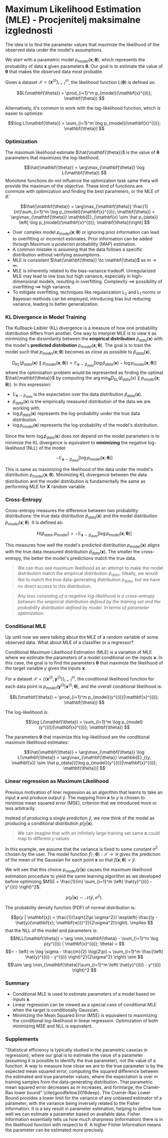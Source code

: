 # Maximum Likelihood Estimation (MLE) - Procjenitelj maksimalne izglednosti
The idea is to find the parameter values that maximize the likelihood of the observed data under the model's assumptions.

We start with a parametric model $p_{model}(\mathbf{x}; \mathbf{\theta})$, which represents the probability of data $\mathbf{x}$ given parameters $\mathbf{\theta}$. Our goal is to estimate the value of $\mathbf{\theta}$ that makes the observed data most probable.

Given a dataset $\mathcal{X} = \{\mathbf{x}^{(i)}\}_{i=1}^m$, the likelihood function $L(\mathbf{\theta})$ is defined as:

$$L(\mathbf{\theta}) = \prod_{i=1}^m p_{model}(\mathbf{x}^{(i)}; \mathbf{\theta})
$$

Alternatively, it's common to work with the log-likelihood function, which is easier to optimize:

$$\log L(\mathbf{\theta}) = \sum_{i=1}^m \log p_{model}(\mathbf{x}^{(i)}; \mathbf{\theta})
$$

### Optimization 
The maximum likelihood estimate $\hat{\mathbf{\theta}}$ is the value of $\mathbf{\theta}$ parameters that maximizes the log-likelihood.

$$\hat{\mathbf{\theta}} = \arg\max_{\mathbf{\theta}} \log L(\mathbf{\theta})
$$
Monotone functions do not influence the optimization task same theta will provide the maximum of the objective. These kind of functions are commute with optimization and finding the best parameters, or the MLE of $\hat\theta$.

$$\hat{\mathbf{\theta}} = \arg\max_{\mathbf{\theta}} \frac{1}{m}\sum_{i=1}^m \log p_{model}(\mathbf{x}^{(i)}; \mathbf{\theta}) = \arg\max_{\mathbf{\theta}} \mathbb{E}_{\mathbf{x} \sim \hat p_{data}} \left[ \log p_{model}(\mathbf{x}^{(i)}; \mathbf{\theta})\right]
$$

- Over complex model $p_{model}(\mathbf{x}; \mathbf{\theta})$ or ignoring prior information can lead to overfitting or incorrect estimates. Prior information can be added through Maximum a posteriori probability (MAP) estimation.
- A common mistake is assuming that the data follows a specific distribution without verifying assumptions. 
- MLE is consistent $\hat{\mathbf{\theta}} \to \mathbf{\theta}$ as $m \to \infty$.
- MLE is inherently related to the bias-variance tradeoff. Unregularized MLE may lead to low bias but high variance, especially in high-dimensional models, resulting in overfitting. Complexity $\implies$ possibility of overfitting $\implies$ high variance.
- To mitigate overfitting, techniques like regularization $L_2$ and $L_1$ norms or Bayesian methods can be employed, introducing bias but reducing variance, leading to better generalization.

### KL Divergence in Model Training
The Kullback-Leibler (KL) divergence is a measure of how one probability distribution differs from another. One way to interpret MLE is to view it as minimizing the dissimilarity between the **empirical distribution** $\hat{p}_{data}(\mathbf{x})$ with the model's **predicted distribution** $p_{model}(\mathbf{x};\mathbf{\theta})$. The goal is to train the model such that $p_{model}(\mathbf{x};\mathbf{\theta})$ becomes as close as possible to $\hat{p}_{data}(\mathbf{x})$.

$$D_\text{KL}(\hat p_{data}(\mathbf{x}) \parallel p_{model}(\mathbf{x};\mathbf{\theta})) = \mathbb{E}_{\mathbf{x} \sim \hat p_{data}} \left[ \log \hat p_{data}(\mathbf{x}) - \log p_{model}(\mathbf{x};\mathbf{\theta}) \right]
$$
where the optimisation problem would be represented as finding the optimal $\hat{\mathbf{\theta}}$ by computing the $\arg \min_{\mathbf{\theta}} D_\text{KL}(\hat p_{data}(x) \parallel p_{model}(\mathbf{x};\mathbf{\theta}))$. 
In this expression:
- $\mathbb{E}_{\mathbf{x} \sim \hat p_{data}}$ is the expectation over the data distribution $\hat{p}_{data}(\mathbf{x})$.
- $\hat{p}_{data}(\mathbf{x})$ is the empirically measured distribution of the data we are working with.
- $\log \hat{p}_{data}(\mathbf{x})$ represents the log-probability under the true data distribution.
- $\log p_{model}(\mathbf{x})$ represents the log-probability of the model's distribution.

Since the term $\log \hat{p}_{data}(\mathbf{x})$ does not depend on the model parameters is to minimize the KL divergence is equivalent to **minimizing** the negative log-likelihood (NLL) of the model:

$$- \mathbb{E}_{\mathbf{\mathbf{x}} \sim \hat p_{data}} \left[ \log p_{model}(\mathbf{x};\mathbf{\theta}) \right]
$$

This is same as maximizing the likelihood of the data under the model's distribution $p_{model}(\mathbf{x};\mathbf{\theta})$. Minimizing KL divergence between the data distribution and the model distribution is fundamentally the same as performing MLE for $\mathbf{X}$ random variable. 
 
### Cross-Entropy

Cross-entropy measures the difference between two probability distributions: the true data distribution $\hat{p}_{data}(\mathbf{x})$ and the model distribution $p_{model}(\mathbf{x};\mathbf{\theta})$. It is defined as:

$$H(\hat{p}_{data}, p_{model}) = -\mathbb{E}_{\mathbf{x} \sim \hat{p}_{data}} \left[ \log p_{model}(\mathbf{x};\mathbf{\theta}) \right]
$$

This measures how well the model's predicted distribution $p_{model}(\mathbf{x})$ aligns with the true data measured distribution $\hat{p}_{data}(\mathbf{x})$. The smaller the cross-entropy, the better the model's predictions match the true data.

> We can thus see maximum likelihood as an attempt to make the model distribution match the empirical distribution $\hat{p}_{data}$. Ideally, we would like to match the true data-generating distribution $p_{data}$, but we have no direct access to this distribution.

> *Any loss consisting of a negative log-likelihood is a cross-entropy between the empirical distribution deﬁned by the training set and the probability distribution deﬁned by model. In terms of parameter optimization.* 

### Conditional MLE
Up until now we were talking about the MLE of a random variable of some observed data. What about MLE of a classifier or a regressor?

Conditional Maximum Likelihood Estimation (MLE) is a variation of MLE where we estimate the parameters of a model conditional on the inputs $\mathbf{x}$. In this case, the goal is to find the parameters $\mathbf{\theta}$ that maximize the likelihood of the target variable $y$ given the inputs $\mathbf{x}$.

For a dataset $\mathcal{X} = \{(\mathbf{x}^{(i)}, \mathbf{y}^{(i)})\}_{i=1}^m$, the conditional likelihood function for each data point is $p_{model}(\mathbf{y}^{(i)}|\mathbf{x}^{(i)}; \mathbf{\theta})$, and the overall conditional likelihood is:

$$L(\mathbf{\theta}) = \prod_{i=1}^m p_{model}(y^{(i)}|\mathbf{x}^{(i)}; \mathbf{\theta})
$$

The log-likelihood is:

$$\log L(\mathbf{\theta}) = \sum_{i=1}^m \log p_{model}(y^{(i)}|\mathbf{x}^{(i)}; \mathbf{\theta})
$$

The parameters $\mathbf{\theta}$ that maximize this log-likelihood are the conditional maximum likelihood estimates:

$$\hat{\mathbf{\theta}} = \arg\max_{\mathbf{\theta}} \log L(\mathbf{\theta}) = \arg\max_{\mathbf{\theta}} \mathbb{E}_{(y, \mathbf{x}) \sim \hat p_{data}}[\log p_{model}(y^{(i)}|\mathbf{x}^{(i)}; \mathbf{\theta})]
$$

### Linear regression as Maximum Likelihood
Previous motivation of liner regression as an algorithm that learns to take an input $\mathbf{x}$ and produce output $\hat y$. The mapping from $\mathbf{x}$ to $y$ is chosen to minimize mean squared error (MSE), criterion that we introduced more or less arbitrarily. 

Instead of producing a single prediction $\hat y$, we now think of the model as producing a conditional distribution $p(y|\mathbf{x})$. 

>We can imagine that with an infinitely large training set same $\mathbf{x}$ could map to different $y$ values.

In this example, we assume that the variance is fixed to some constant $\sigma^2$ chosen by the user. The model function $f(\cdot;\mathbf{\theta}): \mathcal{X} \rightarrow \mathcal{Y}$ gives the prediction of the mean of the Gaussian for each point $\mathbf{x}$ so that $f(\mathbf{x};\mathbf{\theta}) = \hat{y}$.  

We will see that this choice $p_{model}(y | \mathbf{x})$ causes the maximum likelihood estimation procedure to yield the same learning algorithm as we developed before optimizing $MSE = \frac{1}{m} \sum_{i=1}^m \left( \hat{y}^{(i)} - y^{(i)} \right)^2$.

$$p(y | \mathbf{x}) \sim \mathcal{N}(\hat{y}, \sigma^2).
$$

The probability density function (PDF) of normal distribution is:  

$$p(y | \mathbf{x}) = \frac{1}{\sqrt{2\pi \sigma^2}} \exp\left(-\frac{(y - \hat{y}(\mathbf{x}; \mathbf{w}))^2}{2\sigma^2}\right). \implies
$$
that the NLL of the model and parameters is:
$$NLL(\mathbf{\theta}) = \arg \min_\mathbf{\theta} - \sum_{i=1}^m \log p(y^{(i)} | \mathbf{x}^{(i)}; \theta) = 
$$
$$= - \left(-m \log \sigma - \frac{m}{2} \log(2\pi) + \sum_{i=1}^m \frac{\left( \hat{y}^{(i)} - y^{(i)} \right)^2}{2\sigma^2} \right) \sim
$$
$$\sim \arg \min_{\mathbf{\theta}}\sum_{i=1}^m \left( \hat{y}^{(i)} - y^{(i)} \right)^2
$$
### Summary
- Conditional MLE is used to estimate parameters of a model based on inputs $\mathbf{x}$.
- Linear regression can be viewed as a special case of conditional MLE when the target is conditionally Gaussian.
- Minimizing the Mean Squared Error (MSE) is equivalent to maximizing the conditional log-likelihood in linear regression. Optimization of both minimizing MSE and NLL is equivalent. 

### Supplements

"Statistical efficiency is typically studied in the parametric case(as in regression), where our goal is to estimate the value of a parameter (assuming it is possible to identify the true parameter), not the value of a function. A way to measure how close we are to the true parameter is by the expected mean squared error, computing the squared difference between the estimated and true parameter values, where the expectation is over $m$ training samples from the data-generating distribution. That parametric mean squared error decreases as $m$ increases, and formlarge, the Cramér-Rao lower bound" \cite{goodfellow2016deep}.
The Cramér-Rao Lower Bound provides a lower limit for the variance of any unbiased estimator of a parameter, with the variance being inversely related to the Fisher Information. It is a key result in parameter estimation, helping to define how well we can estimate a parameter based on available data. Fisher Information essentially tells us how much sharpness (information) there is in the likelihood function with respect to $\theta$. A higher Fisher Information means the parameter can be estimated more precisely. 


<script type="text/javascript" src="http://cdn.mathjax.org/mathjax/latest/MathJax.js?config=TeX-AMS-MML_HTMLorMML"></script>
<script type="text/x-mathjax-config">
    MathJax.Hub.Config({
  tex2jax: {
    inlineMath: [['$', '$'], ['\\(', '\\)']],
    displayMath: [['$$', '$$'], ['\\[', '\\]']]
  },
  messageStyle: "none"
});

</script>